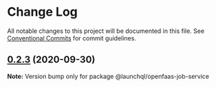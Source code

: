 # Change Log

All notable changes to this project will be documented in this file.
See [Conventional Commits](https://conventionalcommits.org) for commit guidelines.

## [0.2.3](https://github.com/launchql/jobs/compare/@launchql/openfaas-job-service@0.2.2...@launchql/openfaas-job-service@0.2.3) (2020-09-30)

**Note:** Version bump only for package @launchql/openfaas-job-service
